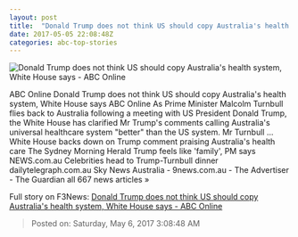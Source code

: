 ```yaml
---
layout: post
title:  "Donald Trump does not think US should copy Australia's health system, White House says - ABC Online"
date: 2017-05-05 22:08:48Z
categories: abc-top-stories
---
```


![Donald Trump does not think US should copy Australia's health system, White House says - ABC Online](http://www.abc.net.au/news/image/8501332-1x1-700x700.jpg)

ABC Online Donald Trump does not think US should copy Australia's health system, White House says ABC Online As Prime Minister Malcolm Turnbull flies back to Australia following a meeting with US President Donald Trump, the White House has clarified Mr Trump's comments calling Australia's universal healthcare system "better" than the US system. Mr Turnbull ... White House backs down on Trump comment praising Australia's health care The Sydney Morning Herald Trump feels like 'family', PM says NEWS.com.au Celebrities head to Trump-Turnbull dinner dailytelegraph.com.au Sky News Australia - 9news.com.au - The Advertiser - The Guardian all 667 news articles »


Full story on F3News: [Donald Trump does not think US should copy Australia's health system, White House says - ABC Online](http://www.f3nws.com/n/ZhWEJF)

> Posted on: Saturday, May 6, 2017 3:08:48 AM
